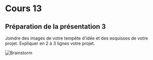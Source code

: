 # Cours 13
## Préparation de la présentation 3 
Joindre des images de votre tempête d'idée et des esquisses de votre projet. Expliquer en 2 à 3 lignes votre projet. 

![Brainstorm](https://user-images.githubusercontent.com/24527925/145465659-50f26d6f-b643-43f2-aa9e-2d5104f28796.jpg)
